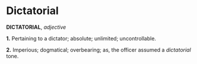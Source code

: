# Dictatorial

**DICTATORIAL**, _adjective_

**1.** Pertaining to a dictator; absolute; unlimited; uncontrollable.

**2.** Imperious; dogmatical; overbearing; as, the officer assumed a _dictatorial_ tone.